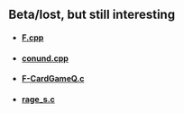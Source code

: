 ## Beta/lost, but still interesting

* #### [F.cpp](../C++/F.cpp)
* #### [conund.cpp](../C++/conund.cpp)
* #### [F-CardGameQ.c](../C/F-CardGameQ.c)
* #### [rage_s.c](../C/rage_s.c)
